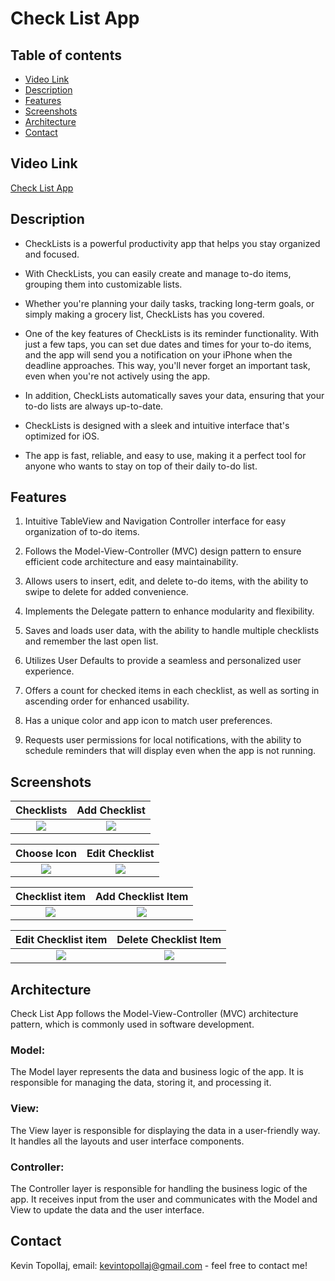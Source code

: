# Check List App

## Table of contents
* [Video Link](#video-link)
* [Description](#description)
* [Features](#Features)
* [Screenshots](#screenshots)
* [Architecture](#architecture)
* [Contact](#contact)


## Video Link

[Check List App](https://www.linkedin.com/feed/update/urn:li:activity:7055918241155547136/)


## Description

- CheckLists is a powerful productivity app that helps you stay organized and focused. 

- With CheckLists, you can easily create and manage to-do items, grouping them into customizable lists.

- Whether you're planning your daily tasks, tracking long-term goals, or simply making a grocery list, CheckLists has you covered.

- One of the key features of CheckLists is its reminder functionality. With just a few taps, you can set due dates and times for your to-do items, and the app will send you a notification on your iPhone when the deadline approaches. This way, you'll never forget an important task, even when you're not actively using the app.


- In addition, CheckLists automatically saves your data, ensuring that your to-do lists are always up-to-date.


- CheckLists is designed with a sleek and intuitive interface that's optimized for iOS.

- The app is fast, reliable, and easy to use, making it a perfect tool for anyone who wants to stay on top of their daily to-do list.



## Features

1. Intuitive TableView and Navigation Controller interface for easy organization of to-do items.



2. Follows the Model-View-Controller (MVC) design pattern to ensure efficient code architecture and easy maintainability.



3. Allows users to insert, edit, and delete to-do items, with the ability to swipe to delete for added convenience.



4. Implements the Delegate pattern to enhance modularity and flexibility.



5. Saves and loads user data, with the ability to handle multiple checklists and remember the last open list.



6. Utilizes User Defaults to provide a seamless and personalized user experience.



7. Offers a count for checked items in each checklist, as well as sorting in ascending order for enhanced usability.



8.  Has a unique color and app icon to match user preferences.



9. Requests user permissions for local notifications, with the ability to schedule reminders that will display even when the app is not running.


## Screenshots

Checklists                 | Add Checklist             | 
:-------------------------:|:-------------------------:|
![](./img/S1.png)          | ![](./img/S2.png)         |

Choose Icon                | Edit Checklist            |
:-------------------------:|:-------------------------:|
![](./img/S3.png)          | ![](./img/S4.png)         |

Checklist item             | Add Checklist Item        |
:-------------------------:|:-------------------------:|
![](./img/S5.png)          | ![](./img/S6.png)         |

Edit Checklist item        | Delete Checklist Item     |
:-------------------------:|:-------------------------:|
![](./img/S7.png)          | ![](./img/S8.png)         |



## Architecture

Check List App follows the Model-View-Controller (MVC) architecture pattern, which is commonly used in software development.

### Model:

The Model layer represents the data and business logic of the app. It is responsible for managing the data, storing it, and processing it.

### View:

The View layer is responsible for displaying the data in a user-friendly way. It handles all the layouts and user interface components.

### Controller:

The Controller layer is responsible for handling the business logic of the app. It receives input from the user and communicates with the Model and View to update the data and the user interface.

## Contact
Kevin Topollaj, email: kevintopollaj@gmail.com - feel free to contact me!
